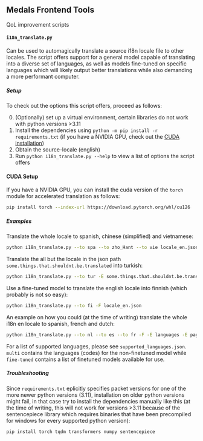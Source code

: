 ## Medals Frontend Tools

QoL improvement scripts

#### `i18n_translate.py`

Can be used to automagically translate a source i18n locale file to other locales. The script offers support for a general model
capable of translating into a diverse set of languages, as well as models fine-tuned on specific languages which will likely
output better translations while also demanding a more performant computer.

##### Setup

To check out the options this script offers, proceed as follows:

0. (Optionally) set up a virtual environment, certain libraries do not work with python versions >3.11
1. Install the dependencies using `python -m pip install -r requirements.txt` (if you have a NVIDIA GPU, check out the [CUDA installation](#cuda-setup))
2. Obtain the source-locale (english)
3. Run `python i18n_translate.py --help` to view a list of options the script offers

#### CUDA Setup

If you have a NVIDIA GPU, you can install the cuda version of the `torch` module for accelerated translation as follows:

```bash
pip install torch --index-url https://download.pytorch.org/whl/cu126
```

##### Examples

Translate the whole locale to spanish, chinese (simplified) and vietnamese:

```bash
python i18n_translate.py --to spa --to zho_Hant --to vie locale_en.json
```

Translate the all but the locale in the json path `some.things.that.shouldnt.be.translated` into turkish:

```bash
python i18n_translate.py --to tur -E some.things.that.shouldnt.be.translated locale_en.json
```

Use a fine-tuned model to translate the english locale into finnish (which probably is not so easy):

```bash
python i18n_translate.py --to fi -F locale_en.json
```

An example on how you could (at the time of writing) translate the whole i18n en locale to spanish, french and dutch:

```bash
python i18n_translate.py --to nl --to es --to fr -F -E languages -E pages.notFound.h1 -E pages.inDevelopment.h1 -E pages.userRoleError.h1 -E pages.loginPage.logo -E components.genericRespondiveDatagrid.mobileList.pageControl.pageLabels translation.json
```

For a list of supported languages, please see `supported_languages.json`. `multi` contains the languages (codes) for the non-finetuned model
while `fine-tuned` contains a list of finetuned models available for use.

##### Troubleshooting

Since `requirements.txt` eplicitly specifies packet versions for one of the more newer python versions (3.11), installation on older python versions might fail, in that case try to install the dependencies manually like this (at the time of writing, this will not work for versions >3.11 because of the sentencepiece library which requires binaries that have been precompiled for windows for every supported python version):

```
pip install torch tqdm transformers numpy sentencepiece
```
